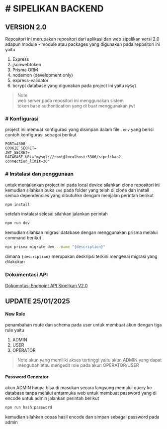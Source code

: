 # # SIPELIKAN BACKEND
## VERSION 2.0

Repositori ini merupakan repositori dari aplikasi dan web sipelikan versi 2.0 \
adapun module - module atau packages yang digunakan pada repositori ini yaitu
1. Express
2. jsonwebtoken
3. Prisma ORM
4. nodemon (development only)
5. express-validator
6. bcrypt
database yang digunakan pada project ini yaitu `MySql`
> Note \
> web server pada repositori ini menggunakan sistem \
> token base authentication yang di buat menggunakan jwt

### # Konfigurasi
project ini memuat konfigurasi yang disimpan dalam file `.env` yang berisi contoh konfigurasi sebagai berikut
```env
PORT=4300
COOKIE_SECRET=
JWT_SECRET=
DATABASE_URL="mysql://root@localhost:3306/sipelikan?connection_limit=30"
```

### # Instalasi dan penggunaan
untuk menjalankan project ini pada local device silahkan clone repositori ini \
kemudian silahkan buka `cmd` pada folder yang telah di clone dan install semua dependencies yang dibutuhkn dengam menjalan perintah berikut 
```bash
npm install
```
setelah instalasi selesai silahkan jalankan perintah
```bash
npm run dev
```
kemudian silahkan migrasi database dengan menggunakan prisma melalui command berikut
```bash
npx prisma migrate dev --name "{description}"
```
dimana `{description}` merupakan deskripsi terkini mengenai migrasi yang dilakukan

### Dokumentasi API
[Dokumntasi Endpoint API Sipelikan V2.0](https://documenter.getpostman.com/view/41333421/2sAYQdjVpp)

## UPDATE 25/01/2025

#### New Role
penambahan route dan schema pada user untuk membuat akun dengan tiga rule yaitu
1. ADMIN
2. USER
3. OPERATOR
> Note
> akun yang memiliki akses tertinggi yaitu akun ADMIN yang dapat mengubah atau mengedit role pada akun OPERATOR/USER

#### Password Generator
akun ADMIN hanya bisa di masukan secara langsung memalui query ke database tanpa melalui antarmuka web
untuk membuat password yang di encode untuk admin jalankan perintah berikut
```bash
npm run hash:password
```
kemudian silahkan copas hasil encode dan simpan sebagai password pada admin

